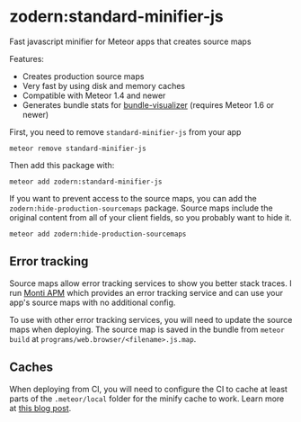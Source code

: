 # zodern:standard-minifier-js

Fast javascript minifier for Meteor apps that creates source maps

Features:

- Creates production source maps
- Very fast by using disk and memory caches
- Compatible with Meteor 1.4 and newer
- Generates bundle stats for [bundle-visualizer](https://atmospherejs.com/meteor/bundle-visualizer) (requires Meteor 1.6 or newer)

First, you need to remove `standard-minifier-js` from your app

```shell
meteor remove standard-minifier-js
```

Then add this package with:

```shell
meteor add zodern:standard-minifier-js
```

If you want to prevent access to the source maps, you can add the `zodern:hide-production-sourcemaps` package. Source maps include the original content from all of your client fields, so you probably want to hide it.

```shell
meteor add zodern:hide-production-sourcemaps
```

## Error tracking

Source maps allow error tracking services to show you better stack traces. I run [Monti APM](https://montiapm.com) which provides an error tracking service and can use your app's source maps with no additional config.

To use with other error tracking services, you will need to update the source maps when deploying. The source map is saved in the bundle from `meteor build` at `programs/web.browser/<filename>.js.map`.

## Caches

When deploying from CI, you will need to configure the CI to cache at least parts of the `.meteor/local` folder for the minify cache to work. Learn more at [this blog post](https://zodern.me/posts/meteor-local-folder/#caching-in-ci).
